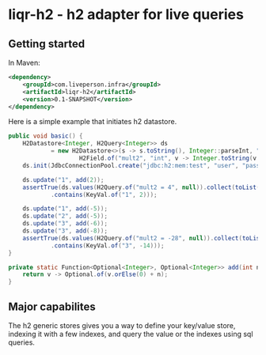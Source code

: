 # liqr-h2 - h2 adapter for live queries


## Getting started

In Maven:

```xml
<dependency>
    <groupId>com.liveperson.infra</groupId>
    <artifactId>liqr-h2</artifactId>
    <version>0.1-SNAPSHOT</version>
</dependency>
```

Here is a simple example that initiates h2 datastore.

```java
public void basic() {
    H2Datastore<Integer, H2Query<Integer>> ds
            = new H2Datastore<>(s -> s.toString(), Integer::parseInt, "default",
                    H2Field.of("mult2", "int", v -> Integer.toString(v * 2)));
    ds.init(JdbcConnectionPool.create("jdbc:h2:mem:test", "user", "pass"));

    ds.update("1", add(2));
    assertTrue(ds.values(H2Query.of("mult2 = 4", null)).collect(toList())
            .contains(KeyVal.of("1", 2)));

    ds.update("1", add(-5));
    ds.update("2", add(-5));
    ds.update("3", add(-6));
    ds.update("3", add(-8));
    assertTrue(ds.values(H2Query.of("mult2 = -28", null)).collect(toList())
            .contains(KeyVal.of("3", -14)));
}

private static Function<Optional<Integer>, Optional<Integer>> add(int n) {
    return v -> Optional.of(v.orElse(0) + n);
}
```


## Major capabilites

The h2 generic stores gives you a way to define your key/value store, indexing it with a few indexes,
and query the value or the indexes using sql queries.

